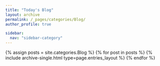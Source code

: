 ```yaml
---
title: "Today's Blog"
layout: archive
permalink: /_pages/categories/Blog/
author_profile: true

sidebar:
  nav: "sidebar-category"
---
```


{% assign posts = site.categories.Blog %} {% for post in posts %} {% include archive-single.html type=page.entries_layout %} {% endfor %}